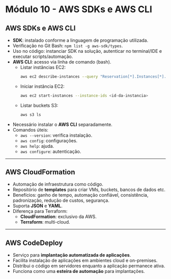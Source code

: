# Módulo 10 - AWS SDKs e AWS CLI  

## AWS SDKs e AWS CLI  
- **SDK**: instalado conforme a linguagem de programação utilizada.  
- Verificação no Git Bash: `npm list -g aws-sdk/types`.  
- Uso no código: instanciar SDK na solução, autenticar no terminal/IDE e executar scripts/automação.  
- **AWS CLI**: acesso via linha de comando (bash).  
  - Listar instâncias EC2:  
    ```bash
    aws ec2 describe-instances --query "Reservation[*].Instances[*].{ID:InstanceId,State:State.Name,Type:InstanceType,Region:Placement.AvailabilityZone}" --output table
    ```
  - Iniciar instância EC2:  
    ```bash
    aws ec2 start-instances --instance-ids <id-da-instancia>
    ```
  - Listar buckets S3:  
    ```bash
    aws s3 ls
    ```
- Necessário instalar o **AWS CLI** separadamente.  
- Comandos úteis:  
  - `aws --version`: verifica instalação.  
  - `aws config`: configurações.  
  - `aws help`: ajuda.  
  - `aws configure`: autenticação.  

---

## AWS CloudFormation  
- Automação de infraestrutura como código.  
- Repositório de **templates** para criar VMs, buckets, bancos de dados etc.  
- Benefícios: ganho de tempo, automação confiável, consistência, padronização, redução de custos, segurança.  
- Suporta **JSON** e **YAML**.  
- Diferença para Terraform:  
  - **CloudFormation**: exclusivo da AWS.  
  - **Terraform**: multi-cloud.  

---

## AWS CodeDeploy  
- Serviço para **implantação automatizada de aplicações**.  
- Facilita instalação de aplicações em ambientes cloud e on-premises.  
- Distribui o código em servidores enquanto a aplicação permanece ativa.  
- Funciona como uma **esteira de automação** para implantações.  
